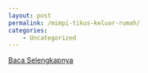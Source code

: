 ```yaml
---
layout: post
permalink: /mimpi-tikus-keluar-rumah/
categories:
    - Uncategorized
---
```


[Baca Selengkapnya](/01)